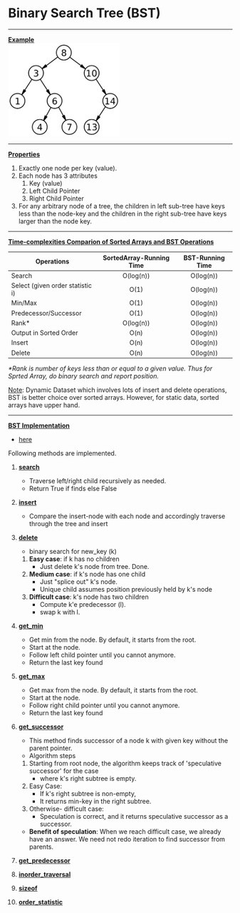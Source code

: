 # Binary Search Tree (BST)

***
<ins>**Example**</ins></br>
<img src="./Binary_search_tree.png" alt="drawing" width="250"/>

***
<ins>**Properties**</ins>
1. Exactly one node per key (value).
2. Each node has 3 attributes
    1. Key (value)
    2. Left Child Pointer
    3. Right Child Pointer
3. For any arbitrary node of a tree, the children in left sub-tree have keys less than the node-key and the children
in the right sub-tree have keys larger than the node key.

***
<ins>**Time-complexities Comparion of Sorted Arrays and BST Operations**</ins>

| Operations    | SortedArray-Running Time  |   BST-Running Time        |
|---------------|:-------------------------:|:-------------------------:|
| Search        |   O(log(n))               |   O(log(n))               |
| Select (given order statistic i) | O(1)   |   O(log(n))               |
| Min/Max       |   O(1)                    |   O(log(n))               |
| Predecessor/Successor |   O(1)            |   O(log(n))               |
| Rank*         | O(log(n))                 |   O(log(n))               |
| Output in Sorted Order|   O(n)            |   O(log(n))               |
| Insert        |   O(n)                    |   O(log(n))               |
| Delete        |   O(n)                    |   O(log(n))               |

*\*Rank is number of keys less than or equal to a given value. Thus for Sprted Array, do binary search and report position.*</br>

<ins>Note</ins>: Dynamic Dataset which involves lots of insert and delete operations, BST is better choice over sorted arrays. However, for static data, sorted arrays have upper hand.</br>

*** 
<ins>**BST Implementation**</ins>
- [here](./binary-search-tree.py)

Following methods are implemented. 
1. <ins>**search**</ins>
    - Traverse left/right child recursively as needed.
    - Return True if finds else False

2. <ins>**insert**</ins>
    - Compare the insert-node with each node and accordingly traverse through the tree and insert 

3. <ins>**delete**</ins>
    - binary search for new_key (k) 
     1. **Easy case**: if k has no children
        - Just delete k's node from tree. Done.
     2. **Medium case**: if k's node has one child
        - Just "splice out" k's node.
        - Unique child assumes position previously held by k's node
     3. **Difficult case**: k's node has two children
        - Compute k'e predecessor (l).
        - swap k with l.

4. <ins>**get_min**</ins>
    - Get min from the node. By default, it starts from the root. 
    - Start at the node. 
    - Follow left child pointer until you cannot anymore.
    - Return the last key found

5. <ins>**get_max**</ins>
    - Get max from the node. By default, it starts from the root. 
    - Start at the node. 
    - Follow right child pointer until you cannot anymore.
    - Return the last key found

6. <ins>**get_successor**</ins>
    - This method finds successor of a node k with given key without the parent pointer.
    - Algorithm steps
    1. Starting from root node, the algorithm keeps track of 'speculative successor' for the case
        - where k's right subtree is empty. 
    2. Easy Case:
        - If k's right subtree is non-empty,
        - It returns min-key in the right subtree.
    3. Otherwise- difficult case:
        - Speculation is correct, and it returns speculative successor as a successor. 
    - **Benefit of speculation**: When we reach difficult case, we already have an answer. We need not redo 
          iteration to find successor from parents.

7. <ins>**get_predecessor**</ins>
8. <ins>**inorder_traversal**</ins>
9. <ins>**sizeof**</ins>
10. <ins>**order_statistic**</ins>



    
    
    
    


